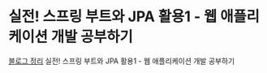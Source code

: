 # 실전! 스프링 부트와 JPA 활용1 - 웹 애플리케이션 개발 공부하기

[블로그 정리](https://lsn5963.tistory.com/category/%EB%B0%B1%EC%97%94%EB%93%9C/%EC%8B%A4%EC%A0%84%21%20%EC%8A%A4%ED%94%84%EB%A7%81%20%EB%B6%80%ED%8A%B8%EC%99%80%20JPA%20%ED%99%9C%EC%9A%A91%20-%20%EC%9B%B9%20%EC%95%A0%ED%94%8C%EB%A6%AC%EC%BC%80%EC%9D%B4%EC%85%98%20%EA%B0%9C%EB%B0%9C)
실전! 스프링 부트와 JPA 활용1 - 웹 애플리케이션 개발 공부하기
